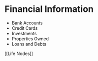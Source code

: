 # Financial Information

- Bank Accounts
- Credit Cards
- Investments
- Properties Owned
- Loans and Debts

[[Life Nodes]]
